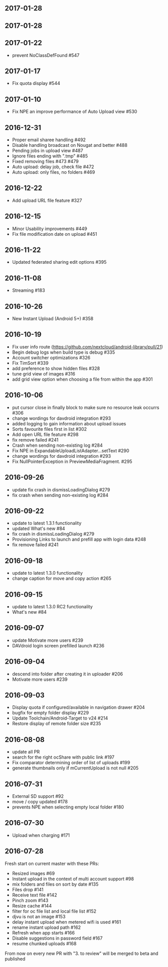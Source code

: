 ## 2017-01-28

## 2017-01-28

## 2017-01-22
- prevent NoClassDefFound #547

## 2017-01-17
- Fix quota display #544

## 2017-01-10
- Fix NPE an improve performance of Auto Upload view #530

## 2016-12-31
- Proper email sharee handling #492
- Disable handling broadcast on Nougat and better #488
- Pending jobs in upload view #487
- Ignore files ending with ".tmp" #485
- Fixed removing files #473 #479
- Auto upload: delay job, check file #472
- Auto upload: only files, no folders #469

## 2016-12-22
- Add upload URL file feature #327

## 2016-12-15
- Minor Usability improvements #449
- Fix file modification date on upload #451

## 2016-11-22
- Updated federated sharing edit options #395

## 2016-11-08
- Streaming #183

## 2016-10-26
- New Instant Upload (Android 5+) #358

## 2016-10-19
- Fix user info route (https://github.com/nextcloud/android-library/pull/21)
- Begin debug logs when build type is debug #335
- Account switcher optimizations #326
- Fix TimSort #339
- add preference to show hidden files #328
- tune grid view of images #316
- add grid view option when choosing a file from within the app #301

## 2016-10-06
- put cursor close in finally block to make sure no resource leak occurrs #306
- change wordings for davdroid integration #293
- added logging to gain information about upload issues
- Sorts favourite files first in list #302
- Add open URL file feature #298
- fix remove failed #241
- Crash when sending non-existing log #284
- Fix NPE in ExpandableUploadListAdapter...setText #290
- change wordings for davdroid integration #293
- Fix NullPointerException in PreviewMediaFragment. #295

## 2016-09-26
- update fix crash in dismissLoadingDialog #279
- fix crash when sending non-existing log #284

## 2016-09-22
- update to latest 1.3.1 functionality
- updated What's new #84
- fix crash in dismissLoadingDialog #279
- Provisioning Links to launch and prefill app with login data #248
- fix remove failed #241 

## 2016-09-18
- update to latest 1.3.0 functionality
- change caption for move and copy action #265

## 2016-09-15
- update to latest 1.3.0 RC2 functionality
- What's new #84

## 2016-09-07
- update Motivate more users #239
- DAVdroid login screen prefilled launch #236

## 2016-09-04
- descend into folder after creating it in uploader #206
- Motivate more users #239

## 2016-09-03
- Display quota if configured/available in navigation drawer #204
- bugfix for empty folder display #229
- Update Toolchain/Android-Target to v24 #214
- Restore display of remote folder size #235

## 2016-08-08
- update all PR
- search for the right ocShare with public link #197
- Fix comparator determining order of list of uploads #199
- generate thumbnails only if mCurrentUpload is not null #205

## 2016-07-31
- External SD support #92
- move / copy updated #178
- prevents NPE when selecting empty local folder #180

## 2016-07-30
- Upload when charging #171

## 2016-07-28
Fresh start on current master with these PRs:
- Resized images #69
- Instant upload in the context of multi account support #98
- mix folders and files on sort by date #135
- Files drop #141
- Receive text file #142
- Pinch zoom #143
- Resize cache #144
- filter for oc file list and local file list #152
- djvu is not an image #153
- delay instant upload when metered wifi is used #161
- rename instant upload path #162
- Refresh when app starts #166
- Disable suggestions in password field #167
- resume chunked uploads #168

From now on every new PR with "3. to review" will be merged to beta and published 